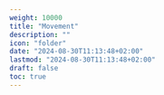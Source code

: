```yaml
---
weight: 10000
title: "Movement"
description: ""
icon: "folder"
date: "2024-08-30T11:13:48+02:00"
lastmod: "2024-08-30T11:13:48+02:00"
draft: false
toc: true
---
```

